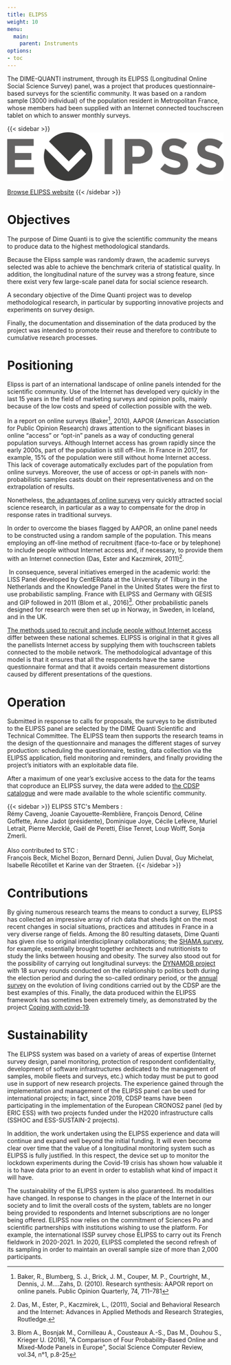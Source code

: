 ```yaml
---
title: ELIPSS
weight: 10
menu:
  main:
    parent: Instruments
options:
- toc
---
```


The DIME-QUANTI instrument, through its ELIPSS (Longitudinal Online Social Science Survey) panel, was a project that produces questionnaire-based surveys for the scientific community. It was based on a random sample (3000 individual) of the population resident in Metropolitan France, whose members had been supplied with an Internet connected touchscreen tablet on which to answer monthly surveys.

{{< sidebar >}}
![](/img/instruments/logos_instruments-ELIPSS.svg)

[Browse ELIPSS website](http://quanti.dime-shs.sciences-po.fr/en/)
{{< /sidebar >}}

# Objectives
The purpose of Dime Quanti is to give the scientific community the means to produce data to the highest methodological standards.

Because the Elipss sample was randomly drawn, the academic surveys selected was able to achieve the benchmark criteria of statistical quality. In addition, the longitudinal nature of the survey was a strong feature, since there exist very few large-scale panel data for social science research.

A secondary objective of the Dime Quanti project was to develop methodological research, in particular by supporting innovative projects and experiments on survey design.

Finally, the documentation and dissemination of the data produced by the project was intended to promote their reuse and therefore to contribute to cumulative research processes.


# Positioning
Elipss is part of an international landscape of online panels intended for the scientific community.
Use of the Internet has developed very quickly in the last 15 years in the field of marketing surveys and opinion polls, mainly because of the low costs and speed of collection possible with the web.

In a report on online surveys (Baker[^1], 2010), AAPOR (American Association for Public Opinion Research) draws attention to the significant biases in online “access” or “opt-in” panels as a way of conducting general population surveys. Although Internet access has grown rapidly since the early 2000s, part of the population is still off-line. In France in 2017, for example, 15% of the population were still without home Internet access. This lack of coverage automatically excludes part of the population from online surveys. Moreover, the use of access or opt-in panels with non-probabilistic samples casts doubt on their representativeness and on the extrapolation of results.

Nonetheless, [the advantages of online surveys](http://quanti.dime-shs.sciences-po.fr/fr/les-origines/) very quickly attracted social science research, in particular as a way to compensate for the drop in response rates in traditional surveys.

In order to overcome the biases flagged by AAPOR, an online panel needs to be constructed using a random sample of the population. This means employing an off-line method of recruitment (face-to-face or by telephone) to include people without Internet access and, if necessary, to provide them with an Internet connection (Das, Ester and Kaczmirek, 2011)[^2].

 In consequence, several initiatives emerged in the academic world: the LISS Panel developed by  CentERdata at the University of Tilburg in the Netherlands and the Knowledge Panel in the United States were the first to use probabilistic sampling. France with ELIPSS and Germany with GESIS and GIP followed in 2011 (Blom et al., 2016)[^4]. Other probabilistic panels designed for research were then set up in Norway, in Sweden, in Iceland, and in the UK.

[The methods used to recruit and include people without Internet access](http://quanti.dime-shs.sciences-po.fr/fr/les-origines/#510) differ between these national schemes. ELIPSS is original in that it gives all the panellists Internet access by supplying them with touchscreen tablets connected to the mobile network. The methodological advantage of this model is that it ensures that all the respondents have the same questionnaire format and that it avoids certain measurement distortions caused by different presentations of the questions.

# Operation
Submitted in response to calls for proposals, the surveys to be distributed to the ELIPSS panel are selected by the DIME Quanti Scientific and Technical Committee. The ELIPSS team then supports the research teams in the design of the questionnaire and manages the different stages of survey production: scheduling the questionnaire, testing, data collection via the ELIPSS application, field monitoring and reminders, and finally providing the project’s initiators with an exploitable data file.

After a maximum of one year’s exclusive access to the data for the teams that coproduce an ELIPSS survey, the data were added to [the CDSP catalogue](https://cdsp.sciences-po.fr/fr/ressources-en-ligne/?0=subject__libel-ELIPSS) and were made available to the whole scientific community.

{{< sidebar >}}
ELIPSS STC's Members :</br>
Rémy Caveng, Joanie Cayouette-Remblière, François Denord, Céline Goffette, Anne Jadot (présidente), Dominique Joye, Cécile Lefèvre, Muriel Letrait, Pierre Mercklé, Gaël de Peretti, Élise Tenret, Loup Wolff, Sonja Zmerli.</br></br>
Also contributed to STC :</br>
François Beck, Michel Bozon, Bernard Denni, Julien Duval, Guy Michelat, Isabelle Récotillet et Karine van der Straeten.
{{< /sidebar >}}

# Contributions
By giving numerous research teams the means to conduct a survey, ELIPSS has collected an impressive array of rich data that sheds light on the most recent changes in social situations, practices and attitudes in France in a very diverse range of fields. Among the 80 resulting datasets, Dime Quanti has given rise to original interdisciplinary collaborations; the [SHAMA survey](https://cdsp.sciences-po.fr/fr/ressources-en-ligne/ressource/fr.cdsp.ddi.elipss.2016.07.shama/), for example, essentially brought together architects and nutritionists to study the links between housing and obesity. The survey also stood out for the possibility of carrying out longitudinal surveys: the [DYNAMOB project](https://cdsp.sciences-po.fr/fr/ressources-en-ligne/ressource/fr.cdsp.ddi.elipss.2016.07.shama/) with 18 survey rounds  conducted on the relationship to politics both during the election period and during the so-called ordinary period, or the [annual survey](https://cdsp.sciences-po.fr/fr/ressources-en-ligne/ressource/fr.cdsp.ddi.elipss.2013.04.ea/) on the evolution of living conditions carried out by the CDSP are the best examples of this. Finally, the data produced within the ELIPSS framework has sometimes been extremely timely, as demonstrated by the project [Coping with covid-19](https://cdsp.sciences-po.fr/fr/ressources-en-ligne/ressource/fr.cdsp.ddi.elipss.202004.coco1/).

# Sustainability
The ELIPSS system was based on a variety of areas of expertise (Internet survey design, panel monitoring, protection of respondent confidentiality, development of software infrastructures dedicated to the management of samples, mobile fleets and surveys, etc.) which today must be put to good use in support of new research projects. The experience gained through the implementation and management of the ELIPSS panel can be used for international projects; in fact, since 2019, CDSP teams have been participating in the implementation of the European CRONOS2 panel (led by ERIC ESS) with two projects funded under the H2020 infrastructure calls (SSHOC and ESS-SUSTAIN-2 projects).

In addition, the work undertaken using the ELIPSS experience and data will continue and expand well beyond the initial funding. It will even become clear over time that the value of a longitudinal monitoring system such as ELIPSS is fully justified. In this respect, the device set up to monitor the lockdown experiments during the Covid-19 crisis has shown how valuable it is to have data prior to an event in order to establish what kind of impact it will have.

The sustainability of the ELIPSS system is also guaranteed. Its modalities have changed. In response to changes in the place of the Internet in our society and to limit the overall costs of the system, tablets are no longer being provided to respondents and Internet subscriptions are no longer being offered. ELIPSS now relies on the commitment of Sciences Po and scientific partnerships with institutions wishing to use the platform. For example, the international ISSP survey chose ELIPSS to carry out its French fieldwork in 2020-2021. In 2020, ELIPSS completed the second refresh of its sampling in order to maintain an overall sample size of more than 2,000 participants.


[^0]: Un panel est un ensemble d’individus qui, dans le cadre d’une étude spécifique, sera interrogé à plusieurs reprises et dont il est possible de suivre l’évolution des opinions et comportements. Le baromètre, même s’il est répété dans le temps, interrogera des personnes différentes à chaque administration.
[^1]: Baker, R., Blumberg, S. J., Brick, J. M., Couper, M. P., Courtright, M., Dennis, J. M.…Zahs, D. (2010). Research synthesis: AAPOR report on online panels. Public Opinion Quarterly, 74, 711–781
[^2]: Das, M., Ester, P., Kaczmirek, L., (2011), Social and Behavioral Research and the Internet: Advances in Applied Methods and Research Strategies, Routledge.
[^4]: Blom A., Bosnjak M., Cornilleau A., Cousteaux A.-S., Das M., Douhou S., Krieger U. (2016), "A Comparison of Four Probability-Based Online and Mixed-Mode Panels in Europe", Social Science Computer Review, vol.34, n°1, p.8-25
